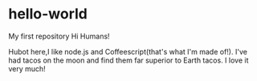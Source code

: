 # hello-world
My first repository
Hi Humans!

Hubot here,I like node.js and Coffeescript(that's what I'm made of!).
I've had tacos on the moon and find them far superior to Earth tacos.
I love it very much!
